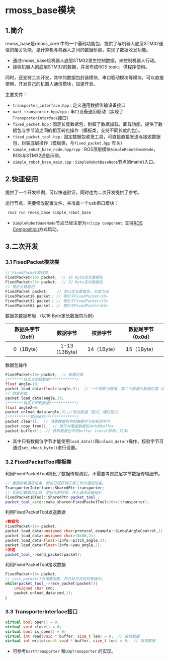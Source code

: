 # rmoss_base模块

## 1.简介

rmoss_base是rmoss_core 中的一个基础功能包，提供了与机器人底层STM32通信的相关功能，是计算机与机器人之间的数据桥梁，实现了数据收发功能。

* 通过rmoss_base给机器人底层STM32发生控制数据，来控制机器人行动。
* 接收机器人的底层STM32的数据，并发布成ROS topic，供程序使用。

同时，还支持二次开发，其中的数据包封装模块，串口驱动模块等模块，可以直接使用，开发自己的机器人通信模块，加速开发。

主要文件：

* `transporter_interface.hpp` : 定义通用数据传输设备接口
* `uart_transporter.hpp/cpp` : 串口设备通用驱动（实现了`TransporterInterface`接口）
* `fixed_packet.hpp` : 固定长度数据包，封装了数据加载，卸载功能，提供了数据包与字节流之间的相互转化操作（模板类，支持不同长度的包）。
* `fixed_packet_tool.hpp` : 固定数据包收发工具，可直接直接发送与接收数据包，封装底层操作（模板类，与`fixed_packet.hpp` 有关）
* `simple_robot_base_node.hpp/cpp` : ROS顶层模块`SimpleRobotBaseNode`，ROS与STM32通信示例。
* `simple_robot_base_main.cpp` : `SimpleRobotBaseNode`节点的main()入口。

## 2.快速使用

提供了一个开发样例，可以快速验证，同时也为二次开发提供了参考。

运行节点，需要修改配置文件，并准备一个usb串口模块：

```bash 
 ros2 run rmoss_base simple_robot_base
```

* `SimpleRobotBaseNode`节点已经注册为`rclcpp component`, 支持[ROS Composition](https://docs.ros.org/en/galactic/Tutorials/Composition.html)方式启动。

## 3.二次开发

### 3.1 FixedPacket模块类

```c++
// FixedPacket模块类
FixedPacket<16> packet;  // 16 Byte定长数据包
FixedPacket<32> packet;  // 32 Byte定长数据包
// 预定义数据包
FixedPacket packet;    // 默认定长数据包，长度为16
FixedPacket16 packet； // 等价于FixedPacket<16>
FixedPacket32 packet； // 等价于FixedPacket<32>
FixedPacket64 packet； // 等价于FixedPacket<64>
```

数据包数据布局 （以16 Byte定长数据包为例）

| 数据头字节（0xff） |   数据字节    |  校验字节   | 数据尾字节（0x0d） |
| :----------------: | :-----------: | :---------: | :----------------: |
|     0（1Byte）     | 1-13 (13Byte) | 14（1Byte） |    15（1Byte）     |

数据包操作

```c++
FixedPacket<16> packet;  // 新建对象
/*******自定义加载数据************/
float angle=10;
packet.load_data<float>(angle,3);  // 一个参数为数据，第二个数据为数据位置（建议显式）
// 隐式装载
packet.load_data(angle,3);
/*******自定义卸载数据************/
float angle2=0;
packet.unload_data(angle,3);//取出数据（隐式，建议隐式）
/**********其他操作**************/
packet.clear();  // 清零数据包中的数据字节和校验字节
packet.copy_from();  // 拷贝并覆盖数据包中中的buffer
packet.buffer();  // 获取数据包中的buffer (const修饰，只读)
```

* 其中只有数据位字节才能使用`load_data()`和`unload_data()`操作，校验字节可通过`set_check_byte()`进行设置。

### 3.2 FixedPacketTool模板类

利用FixedPacketTool简化了数据传输流程，不需要考虑底层字节数据传输细节。

```c++
// 需要依赖通信设备，假设已经获得正常工作的通信设备。
TransporterInterface::SharedPtr transporter;
// 实例化数据包工具，初始化的时候，传入通信设备指针
FixedPacket16Tool::SharedPtr packet_tool_;
packet_tool_=std::make_shared<FixedPacketTool<16>>(transporter);
```

利用FixedPacketTool发送数据

```c++
#数据包
FixedPacket<16> packet;
packet.load_data<unsigned char(protocol_example::GimbalAngleControl,1);
packet.load_data<unsigned char>(0x00,2);
packet.load_data<float>(info->pitch_angle,3);
packet.load_data<float>(info->yaw_angle,7);
#发送
packet_tool_->send_packet(packet);
```

利用FixedPacketTool接收数据

```c++
FixedPacket<16> packet;
// recv_packet()为堵塞函数，并已经包含校验等操作。
while(packet_tool_->recv_packet(packet)){
	unsigned char cmd;
	packet.unload_data(cmd,1);
｝
```

### 3.3 TransporterInterface接口

```c++
virtual bool open() = 0;
virtual void close() = 0;
virtual bool is_open() = 0;
virtual int read(void * buffer, size_t len) = 0;  // 接收数据
virtual int write(const void * buffer, size_t len) = 0;  // 发送数据
```

* 可参考`UartTransporter` 和`UdpTransporter` 的实现。

